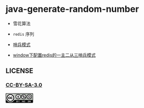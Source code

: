 # java-generate-random-number

- 雪花算法

- `redis` 序列

- [哨兵模式](https://my.oschina.net/u/2007391/blog/625879)

- [window下配置redis的一主二从三哨兵模式](https://blog.csdn.net/xiaokailele/article/details/72597971)

## LICENSE

### [CC-BY-SA-3.0](https://creativecommons.org/licenses/by-nc-sa/3.0/cn/)

[![](LICENSE.png)](https://creativecommons.org/licenses/by-nc-sa/3.0/cn/)